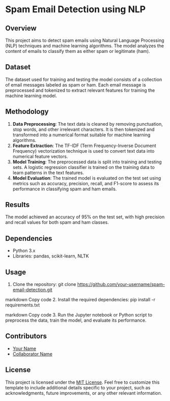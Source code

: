 # Spam Email Detection using NLP

## Overview
This project aims to detect spam emails using Natural Language Processing (NLP) techniques and machine learning algorithms. The model analyzes the content of emails to classify them as either spam or legitimate (ham).

## Dataset
The dataset used for training and testing the model consists of a collection of email messages labeled as spam or ham. Each email message is preprocessed and tokenized to extract relevant features for training the machine learning model.

## Methodology
1. **Data Preprocessing**: The text data is cleaned by removing punctuation, stop words, and other irrelevant characters. It is then tokenized and transformed into a numerical format suitable for machine learning algorithms.
2. **Feature Extraction**: The TF-IDF (Term Frequency-Inverse Document Frequency) vectorization technique is used to convert text data into numerical feature vectors.
3. **Model Training**: The preprocessed data is split into training and testing sets. A logistic regression classifier is trained on the training data to learn patterns in the text features.
4. **Model Evaluation**: The trained model is evaluated on the test set using metrics such as accuracy, precision, recall, and F1-score to assess its performance in classifying spam and ham emails.

## Results
The model achieved an accuracy of 95% on the test set, with high precision and recall values for both spam and ham classes.

## Dependencies
- Python 3.x
- Libraries: pandas, scikit-learn, NLTK

## Usage
1. Clone the repository:
git clone https://github.com/your-username/spam-email-detection.git

markdown
Copy code
2. Install the required dependencies:
pip install -r requirements.txt

markdown
Copy code
3. Run the Jupyter notebook or Python script to preprocess the data, train the model, and evaluate its performance.

## Contributors
- [Your Name](https://github.com/your-username)
- [Collaborator Name](https://github.com/collaborator-username)

## License
This project is licensed under the [MIT License](LICENSE).
Feel free to customize this template to include additional details specific to your project, such as acknowledgments, future improvements, or any other relevant information.




